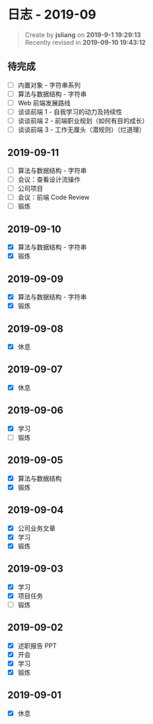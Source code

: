 日志 - 2019-09
===

> Create by **jsliang** on **2019-9-1 19:29:13**  
> Recently revised in **2019-09-10 19:43:12**

## 待完成

* [ ] 内置对象 - 字符串系列
* [ ] 算法与数据结构 - 字符串
* [ ] Web 前端发展路线
* [ ] 谈谈前端 1 - 自我学习的动力及持续性
* [ ] 谈谈前端 2 - 前端职业规划（如何有目的成长）
* [ ] 谈谈前端 3 - 工作无厘头（潜规则）（烂道理）

## 2019-09-11

* [ ] 算法与数据结构 - 字符串
* [ ] 会议：查看设计流操作
* [ ] 公司项目
* [ ] 会议：前端 Code Review
* [ ] 锻炼

## 2019-09-10

* [x] 算法与数据结构 - 字符串
* [x] 锻炼

## 2019-09-09

* [x] 算法与数据结构 - 字符串
* [x] 锻炼

## 2019-09-08

* [x] 休息

## 2019-09-07

* [x] 休息

## 2019-09-06

* [x] 学习
* [ ] 锻炼

## 2019-09-05

* [x] 算法与数据结构
* [x] 锻炼

## 2019-09-04

* [x] 公司业务文章
* [x] 学习
* [x] 锻炼

## 2019-09-03

* [x] 学习
* [x] 项目任务
* [ ] 锻炼

## 2019-09-02

* [x] 述职报告 PPT
* [x] 开会
* [x] 学习
* [x] 锻炼

## 2019-09-01

* [x] 休息